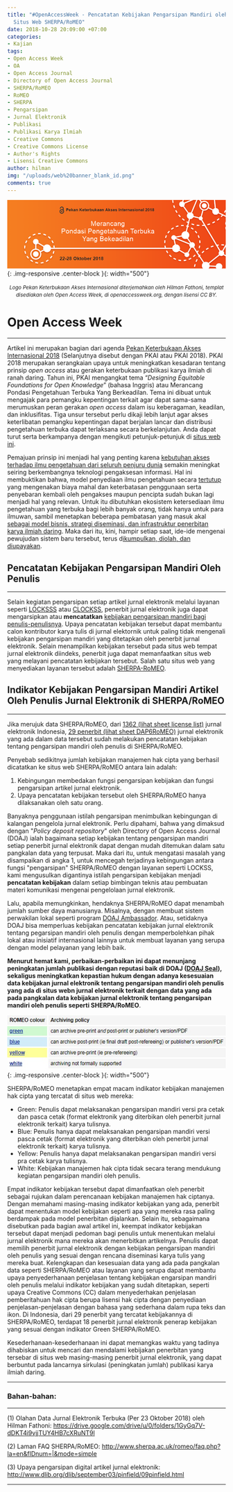 ```yaml
---
title: "#OpenAccessWeek - Pencatatan Kebijakan Pengarsipan Mandiri oleh Penulis di
  Situs Web SHERPA/RoMEO"
date: 2018-10-28 20:09:00 +07:00
categories:
- Kajian
tags:
- Open Access Week
- OA
- Open Access Journal
- Directory of Open Access Journal
- SHERPA/RoMEO
- RoMEO
- SHERPA
- Pengarsipan
- Jurnal Elektronik
- Publikasi
- Publikasi Karya Ilmiah
- Creative Commons
- Creative Commons License
- Author's Rights
- Lisensi Creative Commons
author: hilman
img: "/uploads/web%20banner_blank_id.png"
comments: true
---
```


![web banner_blank_id.png](/uploads/web%20banner_blank_id.png){: .img-responsive .center-block }{: width="500"}<center><small><i>Logo Pekan Keterbukaan Akses Internasional diterjemahkan oleh Hilman Fathoni, templat disediakan oleh Open Access Week, di openaccessweek.org, dengan lisensi CC BY.</i></small></center>

# **Open Access Week**

---

Artikel ini merupakan bagian dari agenda [Pekan Keterbukaan Akses Internasional 2018](http://www.openaccessweek.org/profiles/blogs/theme-of-2018-international-open-access-week-to-be-designing-equi) (Selanjutnya disebut dengan PKAI atau PKAI 2018). PKAI 2018 merupakan serangkaian upaya untuk meningkatkan kesadaran tentang prinsip *open access* atau gerakan keterbukaan publikasi karya ilmiah di ranah daring. Tahun ini, PKAI mengangkat tema “*Designing Equitable Foundations for Open Knowledge*” (bahasa Inggris) atau Merancang Pondasi Pengetahuan Terbuka Yang Berkeadilan. Tema ini dibuat untuk mengajak para pemangku kepentingan terkait agar dapat sama-sama merumuskan peran gerakan *open access* dalam isu keberagaman, keadilan, dan inklusifitas. Tiga unsur tersebut perlu dikaji lebih lanjut agar akses keterlibatan pemangku kepentingan dapat berjalan lancar dan distribusi pengetahuan terbuka dapat terlaksana secara berkelanjutan. Anda dapat turut serta berkampanya dengan mengikuti petunjuk-petunjuk di [situs web ini](http://www.openaccessweek.org/page/graphics).

Pemajuan prinsip ini menjadi hal yang penting karena [kebutuhan akses terhadap ilmu pengetahuan dari seluruh penjuru dunia](https://www.vox.com/2016/2/18/11047052/alexandra-elbakyan-interview) semakin meningkat seiring berkembangnya teknologi pengaksesan informasi. Hal ini membuktikan bahwa, model penyediaan ilmu pengetahuan secara [tertutup](https://www.theguardian.com/commentisfree/2018/sep/13/scientific-publishing-rip-off-taxpayers-fund-research?CMP=share_btn_fb&fbclid=IwAR2JGNRnIdGK3-bRavUWO1tIah1G9rTloTNhOiL6Ypv2iXCqtmA91CvDOxI) yang mengenakan biaya mahal dan keterbatasan penggunaan serta penyebaran kembali oleh pengakses maupun pencipta sudah bukan lagi menjadi hal yang relevan. Untuk itu dibutuhkan ekosistem ketersediaan ilmu pengetahuan yang terbuka bagi lebih banyak orang, tidak hanya untuk para ilmuwan, sambil menetapkan beberapa pembatasan yang masuk akal [sebagai model bisnis, strategi diseminasi, dan infrastruktur penerbitan karya ilmiah daring](https://www.openaccess.nl/en/what-is-open-access). Maka dari itu, kini, hampir setiap saat, ide-ide mengenai pewujudan sistem baru tersebut, terus d[ikumpulkan, diolah, dan diupayakan](http://oad.simmons.edu/oadwiki/Main_Page).

## Pencatatan Kebijakan Pengarsipan Mandiri Oleh Penulis

----

Selain kegiatan pengarsipan setiap artikel jurnal elektronik melalui layanan seperti [LOCKSSS](https://lockss.org/locksswiki/files/Link_Resolver_Integration_White_Paper.pdf) atau [CLOCKSS](file:///C:/Users/Wikimedia%20Indonesia/Downloads/Documents/D4-2_Report_on_a_deposit_licence_for_E-prints_2.pdf), penerbit jurnal elektronik juga dapat mengarsipkan atau **mencatatkan** [kebijakan pengarsipan mandiri bagi penulis-penulisnya](http://creativecommons.or.id/2018/10/pengalihan-hak-cipta-copyright-transfer-ciptaan-vs-pelisensian-ciptaan/). Upaya pencatatan kebijakan tersebut dapat membantu calon kontributor karya tulis di jurnal elektornik untuk paling tidak mengenali kebijakan pengarsipan mandiri yang ditetapkan oleh penerbit jurnal elektronik. Selain menampilkan kebijakan tersebut pada situs web tempat jurnal elektronik diindeks, penerbit juga dapat memanfaatkan situs web yang melayani pencatatan kebijakan tersebut. Salah satu situs web yang menyediakan layanan tersebut adalah [SHERPA-RoMEO](http://www.sherpa.ac.uk/).

## Indikator Kebijakan Pengarsipan Mandiri Artikel Oleh Penulis Jurnal Elektronik di SHERPA/RoMEO

----

Jika merujuk data SHERPA/RoMEO, dari [1362 (lihat sheet license list)](https://drive.google.com/open?id=1VzXhxdJmJfgnxQOVM3tKpBfU7tKVN-W3) jurnal elektronik Indonesia, [29 penerbit (lihat sheet DAP6RoMEO)](https://drive.google.com/open?id=1VzXhxdJmJfgnxQOVM3tKpBfU7tKVN-W3) jurnal elektronik yang ada dalam data tersebut sudah melakukan pencatatan kebijakan tentang pengarsipan mandiri oleh penulis di SHERPA/RoMEO.

Penyebab sedikitnya jumlah kebijakan manajemen hak cipta yang berhasil dicatatkan ke situs web SHERPA/RoMEO antara lain adalah:

1.  Kebingungan membedakan fungsi pengarsipan kebijakan dan fungsi pengarsipan artikel jurnal elektronik.
2. Upaya pencatatan kebijakan tersebut oleh SHERPA/RoMEO hanya dilaksanakan oleh satu orang.

Banyaknya penggunaan istilah pengarsipan menimbulkan kebingungan di kalangan pengelola jurnal elektronik. Perlu dipahami, bahwa yang dimaksud dengan "*Policy deposit repository*" oleh Directory of Open Access Journal (DOAJ) ialah bagaimana setiap kebijakan tentang pengarsipan mandiri setiap penerbit jurnal elektronik dapat dengan mudah ditemukan dalam satu pangkalan data yang terpusat. Maka dari itu, untuk mengatasi masalah yang disampaikan di angka 1, untuk mencegah terjadinya kebingungan antara fungsi "pengarsipan" SHERPA/RoMEO dengan layanan seperti LOCKSS, kami mengusulkan digantinya istilah pengarsipan kebijakan menjadi **pencatatan kebijakan** dalam setiap bimbingan teknis atau pembuatan materi komunikasi mengenai pengelolaan jurnal elektronik. 

Lalu, apabila memungkinkan, hendaknya SHERPA/RoMEO dapat menambah jumlah sumber daya manusianya. Misalnya, dengan membuat sistem perwakilan lokal seperti program [DOAJ Ambassador](https://blog.doaj.org/2016/06/20/presenting-the-doaj-ambassadors/). Atau, setidaknya DOAJ bisa memperluas kebijakan pencatatan kebijakan jurnal elektronik tentang pegarsipan mandiri oleh penulis dengan memperbolehkan pihak lokal atau inisiatif internasional lainnya untuk membuat layanan yang serupa dengan model pelayanan yang lebih baik. 

**Menurut hemat kami, perbaikan-perbaikan ini dapat menunjang peningkatan jumlah publikasi dengan reputasi baik di DOAJ ([DOAJ Seal](http://creativecommons.or.id/2018/10/number-openaccessweek-praktik-terbaik-manajemen-hak-cipta-pada-sistem-jurnal-elektronik-terbuka/)), sekaligus meningkatkan kepastian hukum dengan adanya kesesuaian data kebijakan jurnal elektronik tentang pengarsipan mandiri oleh penulis yang ada di situs webn jurnal elektronik terkait dengan data yang ada pada pangkalan data kebijakan jurnal elektronik tentang pengarsipan mandiri oleh penulis seperti SHERPA/RoMEO**.

![RoMEO warna.jpg](/uploads/RoMEO%20warna.jpg){: .img-responsive .center-block }{: width="500"}

SHERPA/RoMEO menetapkan empat macam indikator kebijakan manajemen hak cipta yang tercatat di situs web mereka:

* Green: Penulis dapat melaksanakan pengarsipan mandiri versi pra cetak dan pasca cetak (format elektronik yang diterbikan oleh penerbit jurnal elektronik terkait) karya tulisnya.
* Blue: Penulis hanya dapat melaksanakan pengarsipan mandiri versi pasca cetak (format elektronik yang diterbikan oleh penerbit jurnal elektronik terkait) karya tulisnya.
* Yellow: Penulis hanya dapat melaksanakan pengarsipan mandiri versi pra cetak karya tulisnya.
* White: Kebijakan manajemen hak cipta tidak secara terang mendukung kegiatan pengarsipan mandiri oleh penulis.

Empat indikator kebijakan tersebut dapat dimanfaatkan oleh penerbit sebagai rujukan dalam perencanaan kebijakan manajemen hak ciptanya. Dengan memahami masing-masing indikator kebijakan yang ada, penerbit dapat menentukan model kebijakan seperti apa yang mereka rasa paling berdampak pada model penerbitan dijalankan. Selain itu, sebagaimana disebutkan pada bagian awal artikel ini, keempat indikator kebijakan tersebut dapat menjadi pedoman bagi penulis untuk menentukan melalui jurnal elektronik mana mereka akan menerbitkan artikelnya. Penulis dapat memilih penerbit jurnal elektronik dengan kebijakan pengarsipan mandiri oleh penulis yang sesuai dengan rencana diseminasi karya tulis yang mereka buat. Kelengkapan dan kesesuaian data yang ada pada pangkalan data seperti SHERPA/RoMEO atau layanan yang serupa dapat membantu upaya penyederhanaan penjelasan tentang kebijakan engarsipan mandiri oleh penulis melalui indikator kebijakan yang sudah ditetapkan, seperti upaya Creative Commons (CC) dalam menyederhakan penjelasan pemberitahuan hak cipta berupa lisensi hak cipta dengan penyediaan penjelasan-penjelasan dengan bahasa yang sederhana dalam rupa teks dan ikon. Di Indonesia, dari 29 penerbit yang tercatat kebijakannya di SHERPA/RoMEO, terdapat 18 penerbit jurnal elektronik penerap kebijakan yang sesuai dengan indikator Green SHERPA/RoMEO. 

Kesederhanaan-kesederhanaan ini dapat memangkas waktu yang tadinya dihabiskan untuk mencari dan mendalami kebijakan penerbitan yang tersebar di situs web masing-masing penerbit jurnal elektronik, yang dapat berbuntut pada lancarnya sirkulasi (peningkatan jumlah) publikasi karya ilmiah daring.

----

### Bahan-bahan:

----

(1) Olahan Data Jurnal Elektronik Terbuka (Per 23 Oktober 2018) oleh Hilman Fathoni: https://drive.google.com/drive/u/0/folders/1GyGq7V-dDKT4i9vjjTUY4HB7cXRuNT9l

(2) Laman FAQ SHERPA/RoMEO: http://www.sherpa.ac.uk/romeo/faq.php?la=en&fIDnum=|&mode=simple

(3) Upaya pengarsipan digital artikel jurnal elektronik: http://www.dlib.org/dlib/september03/pinfield/09pinfield.html

----